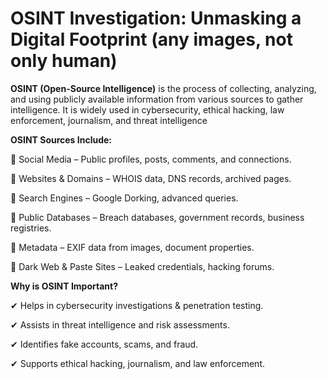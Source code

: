  # OSINT Investigation: Unmasking a Digital Footprint (any images, not only human)

 **OSINT (Open-Source Intelligence)** is the process of collecting, analyzing, and using publicly available information from various sources to gather intelligence. It is widely used in cybersecurity, ethical hacking, law enforcement, journalism, and threat intelligence
 
**OSINT Sources Include:**

🔹 Social Media – Public profiles, posts, comments, and connections.

🔹 Websites & Domains – WHOIS data, DNS records, archived pages.

🔹 Search Engines – Google Dorking, advanced queries.

🔹 Public Databases – Breach databases, government records, business registries.

🔹 Metadata – EXIF data from images, document properties.

🔹 Dark Web & Paste Sites – Leaked credentials, hacking forums.

**Why is OSINT Important?**

✔ Helps in cybersecurity investigations & penetration testing.

✔ Assists in threat intelligence and risk assessments.

✔ Identifies fake accounts, scams, and fraud.

✔ Supports ethical hacking, journalism, and law enforcement.
